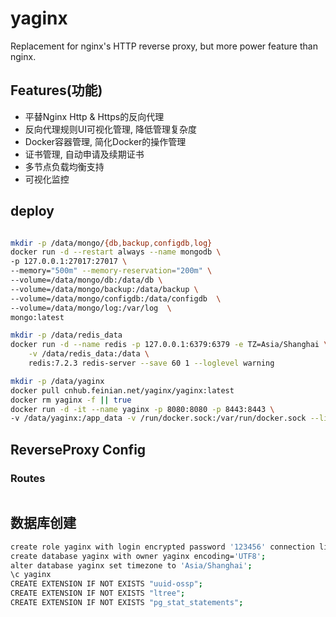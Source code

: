 # yaginx

Replacement for nginx's HTTP reverse proxy, but more power feature than nginx.

## Features(功能)

* 平替Nginx Http & Https的反向代理
* 反向代理规则UI可视化管理, 降低管理复杂度
* Docker容器管理, 简化Docker的操作管理
* 证书管理, 自动申请及续期证书
* 多节点负载均衡支持
* 可视化监控

## deploy

```bash

mkdir -p /data/mongo/{db,backup,configdb,log}
docker run -d --restart always --name mongodb \
-p 127.0.0.1:27017:27017 \
--memory="500m" --memory-reservation="200m" \
--volume=/data/mongo/db:/data/db \
--volume=/data/mongo/backup:/data/backup \
--volume=/data/mongo/configdb:/data/configdb  \
--volume=/data/mongo/log:/var/log  \
mongo:latest

mkdir -p /data/redis_data
docker run -d --name redis -p 127.0.0.1:6379:6379 -e TZ=Asia/Shanghai \
    -v /data/redis_data:/data \
    redis:7.2.3 redis-server --save 60 1 --loglevel warning 

mkdir -p /data/yaginx
docker pull cnhub.feinian.net/yaginx/yaginx:latest
docker rm yaginx -f || true
docker run -d -it --name yaginx -p 8080:8080 -p 8443:8443 \
-v /data/yaginx:/app_data -v /run/docker.sock:/var/run/docker.sock --link redis:redis hub.feinian.net/yaginx/yaginx:latest
```

## ReverseProxy Config

### Routes

```json

```

## 数据库创建
```bash
create role yaginx with login encrypted password '123456' connection limit -1;
create database yaginx with owner yaginx encoding='UTF8';
alter database yaginx set timezone to 'Asia/Shanghai';
\c yaginx
CREATE EXTENSION IF NOT EXISTS "uuid-ossp";
CREATE EXTENSION IF NOT EXISTS "ltree";
CREATE EXTENSION IF NOT EXISTS "pg_stat_statements"; 
```
